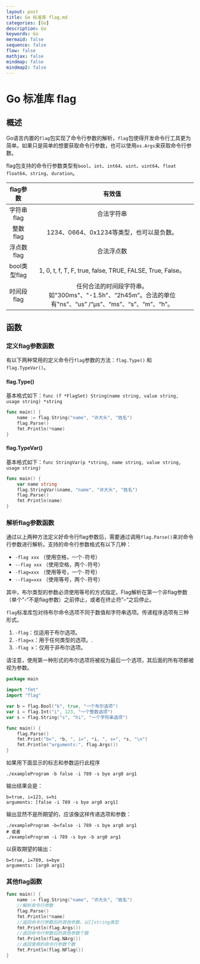 ```yaml
---
layout: post
title: Go 标准库 flag.md
categories: [Go]
description: Go
keywords: Go
mermaid: false
sequence: false
flow: false
mathjax: false
mindmap: false
mindmap2: false
---
```

# Go 标准库 flag

## 概述

Go语言内置的`flag`包实现了命令行参数的解析，`flag`包使得开发命令行工具更为简单。如果只是简单的想要获取命令行参数，也可以使用`os.Args`来获取命令行参数。

flag包支持的命令行参数类型有`bool`、`int`、`int64`、`uint`、`uint64`、`float` `float64`、`string`、`duration`。

|   flag参数   |                            有效值                            |
| :----------: | :----------------------------------------------------------: |
|  字符串flag  |                          合法字符串                          |
|   整数flag   |           1234、0664、0x1234等类型，也可以是负数。           |
|  浮点数flag  |                          合法浮点数                          |
| bool类型flag |  1, 0, t, f, T, F, true, false, TRUE, FALSE, True, False。   |
|  时间段flag  | 任何合法的时间段字符串。如"300ms"、"-1.5h"、“2h45m”。合法的单位有"ns"、“us” /“µs”、“ms”、“s”、“m”、“h”。 |



## 函数

### 定义flag参数函数

有以下两种常用的定义命令行`flag`参数的方法：`flag.Type()` 和 `flag.TypeVar()`。



#### flag.Type()

基本格式如下：`func (f *FlagSet) String(name string, value string, usage string) *string`

```go
func main() {
  	name := flag.String("name", "许大头", "姓名")
	flag.Parse()
	fmt.Println(*name)
}
```



#### flag.TypeVar()

基本格式如下：`func StringVar(p *string, name string, value string, usage string)`

```go
func main() {
	var name string
	flag.StringVar(&name, "name", "许大头", "姓名")
	flag.Parse()
	fmt.Println(name)
}
```



### 解析flag参数函数

通过以上两种方法定义好命令行flag参数后，需要通过调用`flag.Parse()`来对命令行参数进行解析。支持的命令行参数格式有以下几种：

- `-flag xxx` （使用空格，一个`-`符号）
- `--flag xxx` （使用空格，两个`-`符号）
- `-flag=xxx` （使用等号，一个`-`符号）
- `--flag=xxx` （使用等号，两个`-`符号）

其中，布尔类型的参数必须使用等号的方式指定。Flag解析在第一个非flag参数（单个"-“不是flag参数）之前停止，或者在终止符”–“之后停止。



`flag`标准库包对待布尔命令选项不同于数值和字符串选项。传递程序选项有三种形式。

1. `-flag`：仅适用于布尔选项。
2. `-flag=x`：用于任何类型的选项。.
3. `-flag x`：仅用于非布尔选项。

请注意，使用第一种形式的布尔选项将被视为最后一个选项，其后面的所有项都被视为参数。

```go
package main

import "fmt"
import "flag"

var b = flag.Bool("b", true, "一个布尔选项")
var i = flag.Int("i", 123, "一个整数选项")
var s = flag.String("s", "hi", "一个字符串选项")

func main() {
	flag.Parse()
	fmt.Print("b=", *b, ", i=", *i, ", s=", *s, "\n")
	fmt.Println("arguments:", flag.Args())
}
```



如果用下面显示的标志和参数运行此程序

```
./exampleProgram -b false -i 789 -s bye arg0 arg1
```

输出结果会是：

```
b=true, i=123, s=hi
arguments: [false -i 789 -s bye arg0 arg1]
```



输出显然不是所期望的，应该像这样传递选项和参数：

```shell
./exampleProgram -b=false -i 789 -s bye arg0 arg1
# 或者
./exampleProgram -i 789 -s bye -b arg0 arg1
```

以获取期望的输出：

```
b=true, i=789, s=bye
arguments: [arg0 arg1]
```



### 其他flag函数

```go
func main() {
	name := flag.String("name", "许大头", "姓名")
	//解析命令行参数
	flag.Parse()
	fmt.Println(*name)
	//返回命令行参数后的其他参数，以[]string类型
	fmt.Println(flag.Args())
	//返回命令行参数后的其他参数个数
	fmt.Println(flag.NArg())
	//返回使用的命令行参数个数
	fmt.Println(flag.NFlag())
}
```



### 
